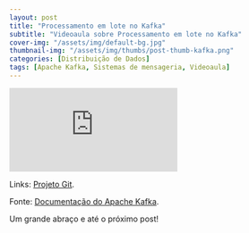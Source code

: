 ```yaml
---
layout: post
title: "Processamento em lote no Kafka"
subtitle: "Videoaula sobre Processamento em lote no Kafka"
cover-img: "/assets/img/default-bg.jpg"
thumbnail-img: "/assets/img/thumbs/post-thumb-kafka.png"
categories: [Distribuição de Dados]
tags: [Apache Kafka, Sistemas de mensageria, Videoaula]
---
```


<div class="video-container">
    <iframe src="https://www.youtube-nocookie.com/embed/Rj_sv6dqVVE" title="Apache Kafka - Processamento em lote" frameborder="0" allow="accelerometer; autoplay; clipboard-write; encrypted-media; gyroscope; picture-in-picture" allowfullscreen></iframe>
</div>

Links:
<a href="https://github.com/danielwisky/daily-challenge" target="\_blank">Projeto Git</a>.

Fonte:
<a href="https://kafka.apache.org/documentation/" target="\_blank">Documentação do Apache Kafka</a>.

Um grande abraço e até o próximo post!

